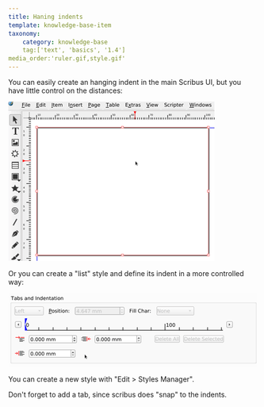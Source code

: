 ```yaml
---
title: Haning indents
template: knowledge-base-item
taxonomy:
    category: knowledge-base
    tag:['text', 'basics', '1.4']
media_order:'ruler.gif,style.gif'
---
```


You can easily create an hanging indent in the main Scribus UI, but you have little control on the distances:

![Create the hanging indents with the rulers](ruler.gif)

Or you can create a "list" style and define its indent in a more controlled way:

![Create the haning indents with the style / text properties](style.gif)

You can create a new style with "Edit > Styles Manager".

Don't forget to add a tab, since scribus does  "snap" to the indents.
